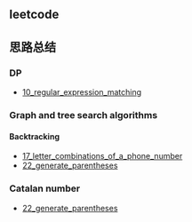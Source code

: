 ## leetcode

## 思路总结

### DP

* [10_regular_expression_matching](./10_regular_expression_matching.md)

### Graph and tree search algorithms

####  Backtracking

* [17_letter_combinations_of_a_phone_number](./17_letter_combinations_of_a_phone_number.md)
* [22_generate_parentheses](./22_generate_parentheses.md)

### Catalan number

* [22_generate_parentheses](./22_generate_parentheses.md)